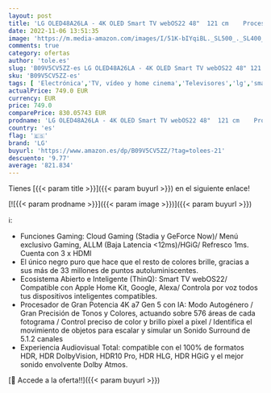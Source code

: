 ```yaml
---
layout: post
title: 'LG OLED48A26LA - 4K OLED Smart TV webOS22 48"  121 cm    Procesador Inteligente de Gran Potencia 4K a7 Gen 5 con IA  compatible formatos HDR  HDR Dolby Vision y Dolby Atmos'
date: 2022-11-06 13:51:35
image: 'https://m.media-amazon.com/images/I/51K-bIYqiBL._SL500_._SL400_.jpg'
comments: true
category: ofertas
author: 'tole.es'
slug: 'B09V5CV5ZZ-es LG OLED48A26LA - 4K OLED Smart TV webOS22 48" 121 cm...'
sku: 'B09V5CV5ZZ-es'
tags: [ 'Electrónica','TV, vídeo y home cinema','Televisores','lg','smart','tv','🇪🇸', ]
actualPrice: 749.0 EUR
currency: EUR
price: 749.0
comparePrice: 830.05743 EUR
prodname: 'LG OLED48A26LA - 4K OLED Smart TV webOS22 48"  121 cm    Procesador Inteligente de Gran Potencia 4K a7 Gen 5 con IA  compatible formatos HDR  HDR Dolby Vision y Dolby Atmos'
country: 'es'
flag: '🇪🇸'
brand: 'LG'
buyurl: 'https://www.amazon.es/dp/B09V5CV5ZZ/?tag=tolees-21'
descuento: '9.77'
average: '821.834'
---
```


Tienes [{{< param title >}}]({{< param buyurl >}}) en el siguiente enlace!

[![{{< param prodname >}}]({{< param image >}})]({{< param buyurl >}})

ℹ️:

- Funciones Gaming: Cloud Gaming (Stadia y GeForce Now)/ Menú exclusivo Gaming, ALLM (Baja Latencia <12ms)/HGiG/ Refresco 1ms. Cuenta con 3 x HDMI
- El único negro puro que hace que el resto de colores brille, gracias a sus más de 33 millones de puntos autoluminiscentes.
- Ecosistema Abierto e Inteligente (ThinQ): Smart TV webOS22/ Compatible con Apple Home Kit, Google, Alexa/ Controla por voz todos tus dispositivos inteligentes compatibles.
- Procesador de Gran Potencia 4K a7 Gen 5 con IA: Modo Autogénero / Gran Precisión de Tonos y Colores, actuando sobre 576 áreas de cada fotograma / Control preciso de color y brillo pixel a pixel / Identifica el movimiento de objetos para escalar y simular un Sonido Surround de 5.1.2 canales
- Experiencia Audiovisual Total: compatible con el 100% de formatos HDR, HDR DolbyVision, HDR10 Pro, HDR HLG, HDR HGiG y el mejor sonido envolvente Dolby Atmos.

[🛒 Accede a la oferta!!]({{< param buyurl >}})
